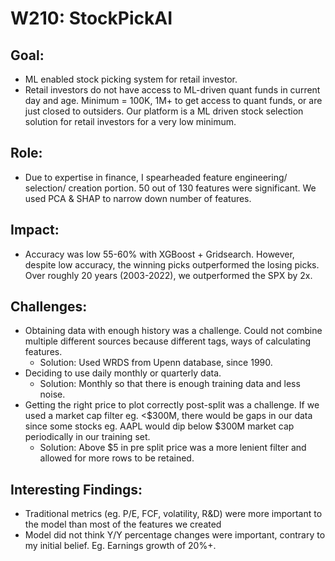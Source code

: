 # W210: StockPickAI

## Goal:
- ML enabled stock picking system for retail investor.
- Retail investors do not have access to ML-driven quant funds in current day and age. Minimum = 100K, 1M+ to get access to quant funds, or are just closed to outsiders. Our platform is a ML driven stock selection solution for retail investors for a very low minimum.

## Role:
- Due to expertise in finance, I spearheaded feature engineering/ selection/ creation portion. 50 out of 130 features were significant. We used PCA & SHAP to narrow down number of features.

## Impact:
- Accuracy was low 55-60% with XGBoost + Gridsearch. However, despite low accuracy, the winning picks outperformed the losing picks. Over roughly 20 years (2003-2022), we outperformed the SPX by 2x.

## Challenges:
- Obtaining data with enough history was a challenge. Could not combine multiple different sources because different tags, ways of calculating features. 
  - Solution: Used WRDS from Upenn database, since 1990.
- Deciding to use daily monthly or quarterly data. 
  - Solution: Monthly so that there is enough training data and less noise.
- Getting the right price to plot correctly post-split was a challenge. If we used a market cap filter eg. <$300M, there would be gaps in our data since some stocks eg. AAPL would dip below $300M market cap periodically in our training set. 
  - Solution: Above $5 in pre split price was a more lenient filter and allowed for more rows to be retained.

## Interesting Findings:
-	Traditional metrics (eg. P/E, FCF, volatility, R&D) were more important to the model than most of the features we created 
- Model did not think Y/Y percentage changes were important, contrary to my initial belief. Eg. Earnings growth of 20%+. 

